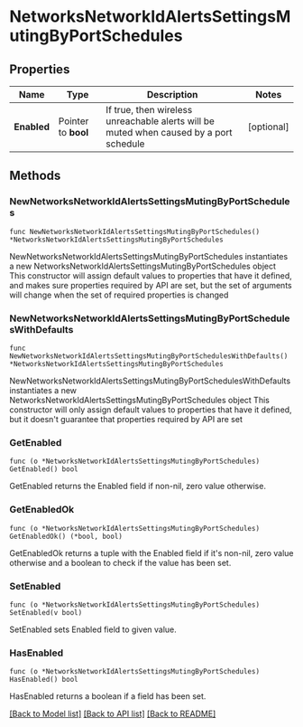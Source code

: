 # NetworksNetworkIdAlertsSettingsMutingByPortSchedules

## Properties

Name | Type | Description | Notes
------------ | ------------- | ------------- | -------------
**Enabled** | Pointer to **bool** | If true, then wireless unreachable alerts will be muted when caused by a port schedule | [optional] 

## Methods

### NewNetworksNetworkIdAlertsSettingsMutingByPortSchedules

`func NewNetworksNetworkIdAlertsSettingsMutingByPortSchedules() *NetworksNetworkIdAlertsSettingsMutingByPortSchedules`

NewNetworksNetworkIdAlertsSettingsMutingByPortSchedules instantiates a new NetworksNetworkIdAlertsSettingsMutingByPortSchedules object
This constructor will assign default values to properties that have it defined,
and makes sure properties required by API are set, but the set of arguments
will change when the set of required properties is changed

### NewNetworksNetworkIdAlertsSettingsMutingByPortSchedulesWithDefaults

`func NewNetworksNetworkIdAlertsSettingsMutingByPortSchedulesWithDefaults() *NetworksNetworkIdAlertsSettingsMutingByPortSchedules`

NewNetworksNetworkIdAlertsSettingsMutingByPortSchedulesWithDefaults instantiates a new NetworksNetworkIdAlertsSettingsMutingByPortSchedules object
This constructor will only assign default values to properties that have it defined,
but it doesn't guarantee that properties required by API are set

### GetEnabled

`func (o *NetworksNetworkIdAlertsSettingsMutingByPortSchedules) GetEnabled() bool`

GetEnabled returns the Enabled field if non-nil, zero value otherwise.

### GetEnabledOk

`func (o *NetworksNetworkIdAlertsSettingsMutingByPortSchedules) GetEnabledOk() (*bool, bool)`

GetEnabledOk returns a tuple with the Enabled field if it's non-nil, zero value otherwise
and a boolean to check if the value has been set.

### SetEnabled

`func (o *NetworksNetworkIdAlertsSettingsMutingByPortSchedules) SetEnabled(v bool)`

SetEnabled sets Enabled field to given value.

### HasEnabled

`func (o *NetworksNetworkIdAlertsSettingsMutingByPortSchedules) HasEnabled() bool`

HasEnabled returns a boolean if a field has been set.


[[Back to Model list]](../README.md#documentation-for-models) [[Back to API list]](../README.md#documentation-for-api-endpoints) [[Back to README]](../README.md)


